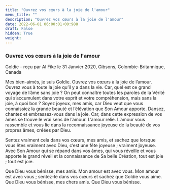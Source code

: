 ```yaml
---
title: "Ouvrez vos cœurs à la joie de l'amour"
menu_title: ""
description: "Ouvrez vos cœurs à la joie de l'amour"
date: 2022-06-01 06:00:01+00:988
draft: False
hidden: True
weight:
---
```

### Ouvrez vos cœurs à la joie de l'amour

Goldie - reçu par Al Fike le 31 Janvier 2020, Gibsons, Colombie-Britannique, Canada

Mes bien-aimés, je suis Goldie. Ouvrez vos cœurs à la joie de l’amour. Ouvrez vous à toute la joie qu’il y a dans la vie. Car, quel est ce grand voyage de l’âme sans joie ? On peut connaître toutes les paroles de la Vérité qui s’accumulent dans votre esprit et votre compréhension, mais sans la joie, à quoi bon ? Soyez joyeux, mes amis, car Dieu veut que vous connaissiez la grande beauté et l’élévation que Son Amour apporte. Dansez, chantez et embrassez-vous dans la joie. Car, dans cette expression de vos âmes se trouve le vrai sens de l’amour. L’amour relie. L’amour vous rassemble et vous lie dans la reconnaissance joyeuse de la beauté de vos propres âmes, créées par Dieu.

Sentez vraiment cela dans vos cœurs, mes amis, et sachez que lorsque vous êtes vraiment avec Dieu, c’est une fête joyeuse ; vraiment joyeuse. Avec Son Amour qui se répand dans vos âmes, qui vous réveille et vous apporte le grand réveil et la connaissance de Sa belle Création, tout est joie ; tout est joie.

Que Dieu vous bénisse, mes amis. Mon amour est avec vous. Mon amour est avec vous ; sentez-le dans vos cœurs et sachez que Goldie vous aime. Que Dieu vous bénisse, mes chers amis. Que Dieu vous bénisse.
